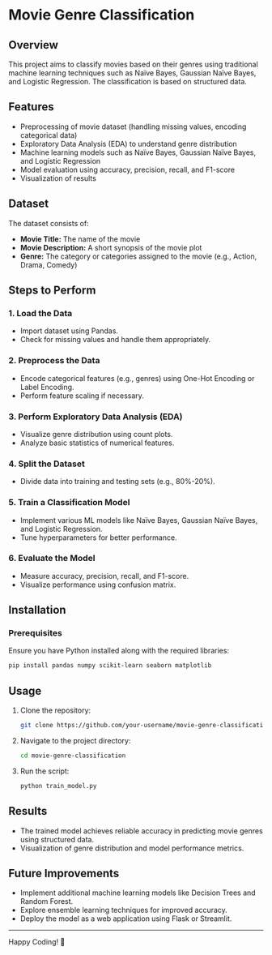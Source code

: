# Movie Genre Classification

## Overview
This project aims to classify movies based on their genres using traditional machine learning techniques such as Naïve Bayes, Gaussian Naïve Bayes, and Logistic Regression. The classification is based on structured data.

## Features
- Preprocessing of movie dataset (handling missing values, encoding categorical data)
- Exploratory Data Analysis (EDA) to understand genre distribution
- Machine learning models such as Naïve Bayes, Gaussian Naïve Bayes, and Logistic Regression
- Model evaluation using accuracy, precision, recall, and F1-score
- Visualization of results

## Dataset
The dataset consists of:
- **Movie Title:** The name of the movie
- **Movie Description:** A short synopsis of the movie plot
- **Genre:** The category or categories assigned to the movie (e.g., Action, Drama, Comedy)

## Steps to Perform
### 1. Load the Data
   - Import dataset using Pandas.
   - Check for missing values and handle them appropriately.

### 2. Preprocess the Data
   - Encode categorical features (e.g., genres) using One-Hot Encoding or Label Encoding.
   - Perform feature scaling if necessary.

### 3. Perform Exploratory Data Analysis (EDA)
   - Visualize genre distribution using count plots.
   - Analyze basic statistics of numerical features.

### 4. Split the Dataset
   - Divide data into training and testing sets (e.g., 80%-20%).

### 5. Train a Classification Model
   - Implement various ML models like Naïve Bayes, Gaussian Naïve Bayes, and Logistic Regression.
   - Tune hyperparameters for better performance.

### 6. Evaluate the Model
   - Measure accuracy, precision, recall, and F1-score.
   - Visualize performance using confusion matrix.

## Installation
### Prerequisites
Ensure you have Python installed along with the required libraries:
```bash
pip install pandas numpy scikit-learn seaborn matplotlib
```

## Usage
1. Clone the repository:
   ```bash
   git clone https://github.com/your-username/movie-genre-classification.git
   ```
2. Navigate to the project directory:
   ```bash
   cd movie-genre-classification
   ```
3. Run the script:
   ```bash
   python train_model.py
   ```

## Results
- The trained model achieves reliable accuracy in predicting movie genres using structured data.
- Visualization of genre distribution and model performance metrics.

## Future Improvements
- Implement additional machine learning models like Decision Trees and Random Forest.
- Explore ensemble learning techniques for improved accuracy.
- Deploy the model as a web application using Flask or Streamlit.




---
Happy Coding! 🚀

